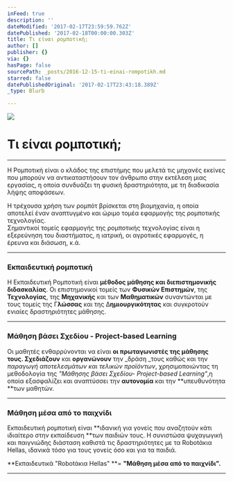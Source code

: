 ```yaml
---
inFeed: true
description: ''
dateModified: '2017-02-17T23:59:59.762Z'
datePublished: '2017-02-18T00:00:00.303Z'
title: Τι είναι ρομποτική;
author: []
publisher: {}
via: {}
hasPage: false
sourcePath: _posts/2016-12-15-ti-einai-rompotikh.md
starred: false
datePublishedOriginal: '2017-02-17T23:43:18.389Z'
_type: Blurb

---
```

![](https://the-grid-user-content.s3-us-west-2.amazonaws.com/5c3cbd35-a3e4-469d-9788-be241ec3a66a.gif)

# Τι είναι ρομποτική;

---

Η Ρομποτική είναι ο κλάδος της επιστήμης που μελετά τις μηχανές εκείνες που μπορούν να αντικαταστήσουν τον άνθρωπο στην εκτέλεση μιας εργασίας, η οποία συνδυάζει τη φυσική δραστηριότητα, με τη διαδικασία λήψης αποφάσεων.

Η τρέχουσα χρήση των ρομπότ βρίσκεται στη βιομηχανία, η οποία αποτελεί έναν αναπτυγμένο και ώριμο τομέα εφαρμογής της ρομποτικής τεχνολογίας.  
Σημαντικοί τομείς εφαρμογής της ρομποτικής τεχνολογίας είναι η εξερεύνηση του διαστήματος, η ιατρική, οι αγροτικές εφαρμογές, η έρευνα και διάσωση, κ.ά.

---

### Eκπαιδευτική ρομποτική

Η Εκπαιδευτική Ρομποτική είναι **μέθοδος μάθησης και διεπιστημονικής διδασκαλίας**. Οι επιστημονικοί τομείς των **Φυσικών Επιστημών**, της **Τεχνολογίας**, της **Μηχανικής** και των **Μαθηματικών** συναντώνται με τους τομείς της Γ**λώσσας** και της Δ**ημιουργικότητας** και συγκροτούν ενιαίες δραστηριότητες μάθησης.

---

### Μάθηση βάσει Σχεδίου - Project-based Learning

Οι μαθητές ενθαρρύνονται να είναι **οι πρωταγωνιστές της μάθησης τους. Σχεδιάζουν** και **οργανώνουν** την _δράση _τους καθώς και την _παραγωγή αποτελεσμάτων και τελικών προϊόντων_, χρησιμοποιώντας τη μεθοδολογία της _"Μάθησης βάσει Σχεδίου- Project-based Learning"_,η οποία εξασφαλίζει και αναπτύσσει την **αυτονομία** και την **υπευθυνότητα **των μαθητών.

---

### Μάθηση μέσα από το παιχνίδι

Εκπαιδευτική ρομποτική είναι **ιδανική για γονείς που αναζητούν κάτι ιδιαίτερο στην εκπαίδευση **των παιδιών τους. Η συνιστώσα ψυχαγωγική και παιγνιώδης διάσταση καθιστά τις δραστηριότητες με τα Robotάκια Hellas, ιδανικά τόσο για τους γονείς όσο και για τα παιδιά.

**Εκπαιδευτικά "Robotάκια Hellas" **= **"Μάθηση μέσα από το παιχνίδι".**

---
